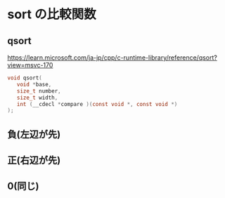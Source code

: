# sort の比較関数

## qsort

https://learn.microsoft.com/ja-jp/cpp/c-runtime-library/reference/qsort?view=msvc-170

```c
void qsort(
   void *base,
   size_t number,
   size_t width,
   int (__cdecl *compare )(const void *, const void *)
);
```

## 負(左辺が先)

## 正(右辺が先)

## 0(同じ)

